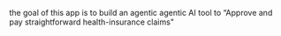 the goal of this app is to build an agentic agentic
AI tool to “Approve and pay straightforward health-insurance claims"
